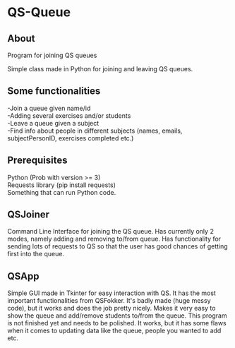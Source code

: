 # QS-Queue

## About
Program for joining QS queues

Simple class made in Python for joining and leaving QS queues. 


## Some functionalities
-Join a queue given name/id\
-Adding several exercises and/or students\
-Leave a queue given a subject\
-Find info about people in different subjects (names, emails, subjectPersonID, exercises completed etc.)


## Prerequisites
Python (Prob with version >= 3)\
Requests library (pip install requests)\
Something that can run Python code.

## QSJoiner
Command Line Interface for joining the QS queue. Has currently only 2 modes, namely adding and removing to/from queue. Has functionality for sending lots of requests to QS so that the user has good chances of getting first into the queue.

## QSApp
Simple GUI made in Tkinter for easy interaction with QS. It has the most important functionalities from QSFokker. It's badly made (huge messy code), but it works and does the job pretty nicely. Makes it very easy to show the queue and add/remove students to/from the queue.
This program is not finished yet and needs to be polished. It works, but it has some flaws when it comes to updating data like the queue, people you wanted to add etc.
